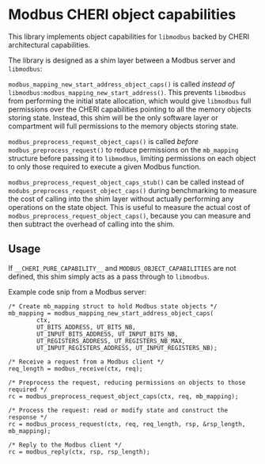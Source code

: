 # Modbus CHERI object capabilities

This library implements object capabilities for `libmodbus` backed by CHERI architectural capabilities.

The library is designed as a shim layer between a Modbus server and `libmodbus`:

`modbus_mapping_new_start_address_object_caps()` is called *instead of* `libmodbus:modbus_mapping_new_start_address()`.  This prevents `libmodbus` from performing the initial state allocation, which would give `libmodbus` full permissions over the CHERI capabilities pointing to all the memory objects storing state.  Instead, this shim will be the only software layer or compartment will full permissions to the memory objects storing state.

`modbus_preprocess_request_object_caps()` is called *before* `modbus_preprocess_request()` to reduce permissions on the `mb_mapping` structure before passing it to `libmodbus`, limiting permissions on each object to only those required to execute a given Modbus function.

`modbus_preprocess_request_object_caps_stub()` can be called instead of `modubs_preprocess_request_object_caps()` during benchmarking to measure the cost of calling into the shim layer without actually performing any operations on the state object.  This is useful to measure the actual cost of `modbus_preprocess_request_object_caps()`, because you can measure and then subtract the overhead of calling into the shim.

## Usage

If `__CHERI_PURE_CAPABILITY__` and `MODBUS_OBJECT_CAPABILITIES` are not defined, this shim simply acts as a pass through to `libmodbus`.

Example code snip from a Modbus server:

```
/* Create mb_mapping struct to hold Modbus state objects */
mb_mapping = modbus_mapping_new_start_address_object_caps(
        ctx,
        UT_BITS_ADDRESS, UT_BITS_NB,
        UT_INPUT_BITS_ADDRESS, UT_INPUT_BITS_NB,
        UT_REGISTERS_ADDRESS, UT_REGISTERS_NB_MAX,
        UT_INPUT_REGISTERS_ADDRESS, UT_INPUT_REGISTERS_NB);

/* Receive a request from a Modbus client */
req_length = modbus_receive(ctx, req);

/* Preprocess the request, reducing permissions on objects to those required */
rc = modbus_preprocess_request_object_caps(ctx, req, mb_mapping);

/* Process the request: read or modify state and construct the response */
rc = modbus_process_request(ctx, req, req_length, rsp, &rsp_length, mb_mapping);

/* Reply to the Modbus client */
rc = modbus_reply(ctx, rsp, rsp_length);
```

